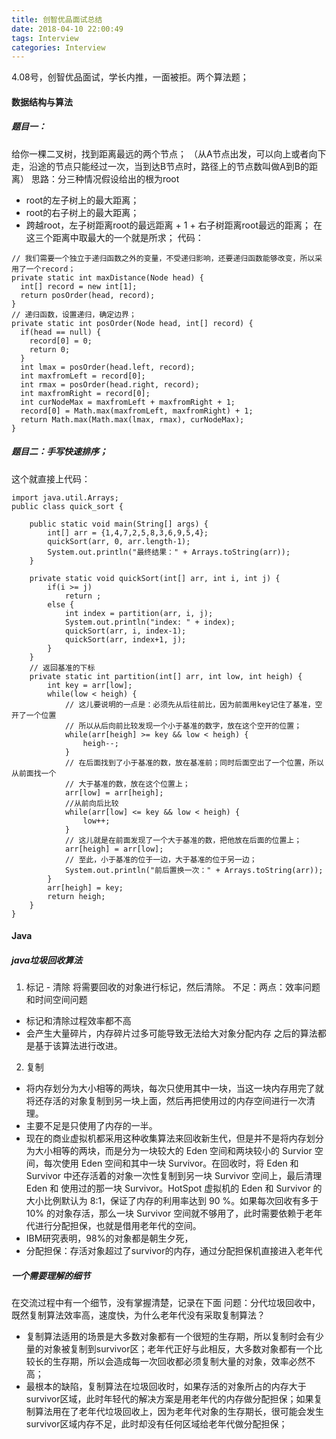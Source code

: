 ```yaml
---
title: 创智优品面试总结
date: 2018-04-10 22:00:49
tags: Interview
categories: Interview
---
```

4.08号，创智优品面试，学长内推，一面被拒。两个算法题；
<!--more-->

#### 数据结构与算法
##### 题目一：
给你一棵二叉树，找到距离最远的两个节点；
（从A节点出发，可以向上或者向下走，沿途的节点只能经过一次，当到达B节点时，路径上的节点数叫做A到B的距离）
思路：分三种情况假设给出的根为root
- root的左子树上的最大距离；
- root的右子树上的最大距离；
- 跨越root，左子树距离root的最远距离 + 1 + 右子树距离root最远的距离；
在这三个距离中取最大的一个就是所求；
代码：
```
// 我们需要一个独立于递归函数之外的变量，不受递归影响，还要递归函数能够改变，所以采用了一个record；
private static int maxDistance(Node head) {
  int[] record = new int[1];
  return posOrder(head, record);
}
// 递归函数，设置递归，确定边界；
private static int posOrder(Node head, int[] record) {
  if(head == null) {
    record[0] = 0;
    return 0;
  }
  int lmax = posOrder(head.left, record);
  int maxfromLeft = record[0];
  int rmax = posOrder(head.right, record);
  int maxfromRight = record[0];
  int curNodeMax = maxfromLeft + maxfromRight + 1;
  record[0] = Math.max(maxfromLeft, maxfromRight) + 1;
  return Math.max(Math.max(lmax, rmax), curNodeMax);
}
```
##### 题目二：手写快速排序；
这个就直接上代码：
```
import java.util.Arrays;
public class quick_sort {

	public static void main(String[] args) {
		int[] arr = {1,4,7,2,5,8,3,6,9,5,4};
		quickSort(arr, 0, arr.length-1);
		System.out.println("最终结果：" + Arrays.toString(arr));
	}

	private static void quickSort(int[] arr, int i, int j) {
		if(i >= j)
			return ;
		else {
			int index = partition(arr, i, j);
			System.out.println("index: " + index);
			quickSort(arr, i, index-1);
			quickSort(arr, index+1, j);
		}
	}
	// 返回基准的下标
	private static int partition(int[] arr, int low, int heigh) {
		int key = arr[low];
		while(low < heigh) {
			// 这儿要说明的一点是：必须先从后往前比，因为前面用key记住了基准，空开了一个位置
			// 所以从后向前比较发现一个小于基准的数字，放在这个空开的位置；
			while(arr[heigh] >= key && low < heigh) {
				heigh--;
			}
			// 在后面找到了小于基准的数，放在基准前；同时后面空出了一个位置，所以从前面找一个
			// 大于基准的数，放在这个位置上；
			arr[low] = arr[heigh];
			//从前向后比较
			while(arr[low] <= key && low < heigh) {
				low++;
			}
			// 这儿就是在前面发现了一个大于基准的数，把他放在后面的位置上；
			arr[heigh] = arr[low];
			// 至此，小于基准的位于一边，大于基准的位于另一边；
			System.out.println("前后置换一次：" + Arrays.toString(arr));
		}
		arr[heigh] = key;
		return heigh;
	}
}
```
#### Java
##### java垃圾回收算法
1. 标记 - 清除
将需要回收的对象进行标记，然后清除。
不足：两点：效率问题和时间空间问题
- 标记和清除过程效率都不高
- 会产生大量碎片，内存碎片过多可能导致无法给大对象分配内存
之后的算法都是基于该算法进行改进。
2. 复制
- 将内存划分为大小相等的两块，每次只使用其中一块，当这一块内存用完了就将还存活的对象复制到另一块上面，然后再把使用过的内存空间进行一次清理。
- 主要不足是只使用了内存的一半。
- 现在的商业虚拟机都采用这种收集算法来回收新生代，但是并不是将内存划分为大小相等的两块，而是分为一块较大的 Eden 空间和两块较小的 Survior 空间，每次使用 Eden 空间和其中一块 Survivor。在回收时，将 Eden 和 Survivor 中还存活着的对象一次性复制到另一块 Survivor 空间上，最后清理 Eden 和 使用过的那一块 Survivor。HotSpot 虚拟机的 Eden 和 Survivor 的大小比例默认为 8:1，保证了内存的利用率达到 90 %。如果每次回收有多于 10% 的对象存活，那么一块 Survivor 空间就不够用了，此时需要依赖于老年代进行分配担保，也就是借用老年代的空间。
- IBM研究表明，98%的对象都是朝生夕死，
- 分配担保：存活对象超过了survivor的内存，通过分配担保机直接进入老年代
##### 一个需要理解的细节
在交流过程中有一个细节，没有掌握清楚，记录在下面
问题：分代垃圾回收中，既然复制算法效率高，速度快，为什么老年代没有采取复制算法？
- 复制算法适用的场景是大多数对象都有一个很短的生存期，所以复制时会有少量的对象被复制到survivor区；老年代正好与此相反，大多数对象都有一个比较长的生存期，所以会造成每一次回收都必须复制大量的对象，效率必然不高；
- 最根本的缺陷，复制算法在垃圾回收时，如果存活的对象所占的内存大于survivor区域，此时年轻代的解决方案是用老年代的内存做分配担保；如果复制算法用在了老年代垃圾回收上，因为老年代对象的生存期长，很可能会发生survivor区域内存不足，此时却没有任何区域给老年代做分配担保；
